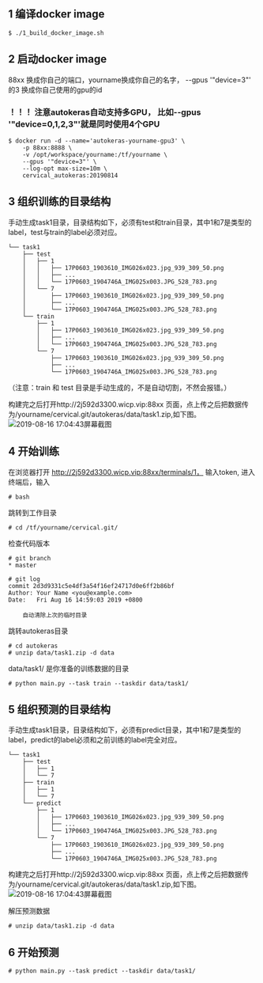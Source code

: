 ## 1 编译docker image
```
$ ./1_build_docker_image.sh
```
## 2 启动docker image
88xx 换成你自己的端口，yourname换成你自己的名字，   --gpus '"device=3"' 的3 换成你自己使用的gpu的id
### ！！！ 注意autokeras自动支持多GPU， 比如--gpus '"device=0,1,2,3"'就是同时使用4个GPU
```
$ docker run -d --name='autokeras-yourname-gpu3' \
    -p 88xx:8888 \
    -v /opt/workspace/yourname:/tf/yourname \
    --gpus '"device=3"' \
    --log-opt max-size=10m \
    cervical_autokeras:20190814
```

## 3 组织训练的目录结构
手动生成task1目录，目录结构如下，必须有test和train目录，其中1和7是类型的label，test与train的label必须对应。
```
└── task1
    ├── test
    │   ├── 1
    │   │   ├── 17P0603_1903610_IMG026x023.jpg_939_309_50.png
    │   │   ├── ...
    │   │   └── 17P0603_1904746A_IMG025x003.JPG_528_783.png
    │   └── 7
    │       ├── 17P0603_1903610_IMG026x023.jpg_939_309_50.png
    │       ├── ...
    │       └── 17P0603_1904746A_IMG025x003.JPG_528_783.png
    └── train
        ├── 1
        │   ├── 17P0603_1903610_IMG026x023.jpg_939_309_50.png
        │   ├── ...
        │   └── 17P0603_1904746A_IMG025x003.JPG_528_783.png
        └── 7
            ├── 17P0603_1903610_IMG026x023.jpg_939_309_50.png
            ├── ...
            └── 17P0603_1904746A_IMG025x003.JPG_528_783.png
```
（注意：train 和 test 目录是手动生成的，不是自动切割，不然会报错。）

构建完之后打开http://2j592d3300.wicp.vip:88xx 页面，点上传之后把数据传为/yourname/cervical.git/autokeras/data/task1.zip,如下图。
![2019-08-16 17:04:43屏幕截图](https://user-images.githubusercontent.com/4313090/63156894-4fc50100-c048-11e9-995c-5fc1d407aa20.png)

## 4 开始训练
在浏览器打开  http://2j592d3300.wicp.vip:88xx/terminals/1， 输入token, 进入终端后，输入
```
# bash
```

跳转到工作目录
```
# cd /tf/yourname/cervical.git/
```

检查代码版本
```
# git branch
* master

# git log
commit 2d3d9331c5e4df3a54f16ef24717d0e6ff2b86bf
Author: Your Name <you@example.com>
Date:   Fri Aug 16 14:59:03 2019 +0800

    自动清除上次的临时目录
```

跳转autokeras目录
```
# cd autokeras
# unzip data/task1.zip -d data
```
data/task1/ 是你准备的训练数据的目录
```
# python main.py --task train --taskdir data/task1/
```

## 5 组织预测的目录结构
手动生成task1目录，目录结构如下，必须有predict目录，其中1和7是类型的label，predict的label必须和之前训练的label完全对应。
```
└── task1
    ├── test
    │   ├── 1
    │   └── 7
    ├── train
    │   ├── 1
    │   └── 7
    └── predict
        ├── 1
        │   ├── 17P0603_1903610_IMG026x023.jpg_939_309_50.png
        │   ├── ...
        │   └── 17P0603_1904746A_IMG025x003.JPG_528_783.png
        └── 7
            ├── 17P0603_1903610_IMG026x023.jpg_939_309_50.png
            ├── ...
            └── 17P0603_1904746A_IMG025x003.JPG_528_783.png
```
构建完之后打开http://2j592d3300.wicp.vip:88xx 页面，点上传之后把数据传为/yourname/cervical.git/autokeras/data/task1.zip,如下图。
![2019-08-16 17:04:43屏幕截图](https://user-images.githubusercontent.com/4313090/63156894-4fc50100-c048-11e9-995c-5fc1d407aa20.png)


解压预测数据
```
# unzip data/task1.zip -d data
```

## 6 开始预测
```
# python main.py --task predict --taskdir data/task1/
```
